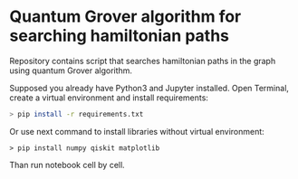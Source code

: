 # Quantum Grover algorithm for searching hamiltonian paths

Repository contains script that searches hamiltonian paths in the graph using quantum Grover algorithm.

Supposed you already have Python3 and Jupyter installed. Open Terminal, create a virtual environment and install requirements:

```bash
> pip install -r requirements.txt
```

Or use next command to install libraries without virtual environment:

```shell
> pip install numpy qiskit matplotlib
```

Than run notebook cell by cell.
